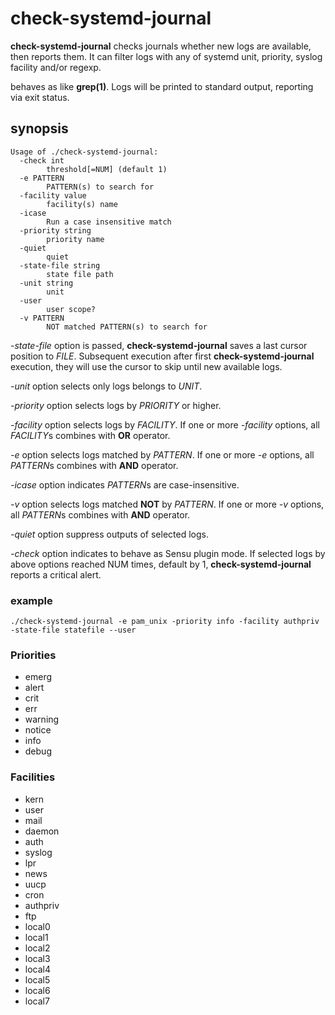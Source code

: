 # check-systemd-journal

**check-systemd-journal** checks journals whether new logs are available, then reports them. It can filter logs with any of systemd unit, priority, syslog facility and/or regexp.

behaves as like **grep(1)**. Logs will be printed to standard output, reporting via exit status.

## synopsis

```
Usage of ./check-systemd-journal:
  -check int
    	threshold[=NUM] (default 1)
  -e PATTERN
    	PATTERN(s) to search for
  -facility value
    	facility(s) name
  -icase
    	Run a case insensitive match
  -priority string
    	priority name
  -quiet
    	quiet
  -state-file string
    	state file path
  -unit string
    	unit
  -user
    	user scope?
  -v PATTERN
    	NOT matched PATTERN(s) to search for
```


*-state-file* option is passed, **check-systemd-journal** saves a last cursor position to *FILE*. Subsequent execution after first **check-systemd-journal** execution, they will use the cursor to skip until new available logs.

*-unit* option selects only logs belongs to *UNIT*.

*-priority* option selects logs by *PRIORITY* or higher.

*-facility* option selects logs by *FACILITY*. If one or more *-facility* options, all *FACILITY*s combines with **OR** operator.

*-e* option selects logs matched by *PATTERN*. If one or more *-e* options, all *PATTERN*s combines with **AND** operator.

*-icase* option indicates *PATTERN*s are case-insensitive.

*-v* option selects logs matched **NOT** by *PATTERN*. If one or more *-v* options, all *PATTERN*s combines with **AND** operator.

*-quiet* option suppress outputs of selected logs.

*-check* option indicates to behave as Sensu plugin mode. If selected logs by above options reached NUM times, default by 1, **check-systemd-journal** reports a critical alert.

### example

``` 
./check-systemd-journal -e pam_unix -priority info -facility authpriv -state-file statefile --user
```

### Priorities

- emerg
- alert
- crit
- err
- warning
- notice
- info
- debug

### Facilities

- kern
- user
- mail
- daemon
- auth
- syslog
- lpr
- news
- uucp
- cron
- authpriv
- ftp
- local0
- local1
- local2
- local3
- local4
- local5
- local6
- local7


